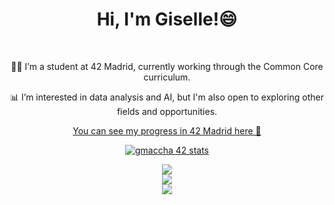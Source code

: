 <div align="center">
   	<h1 align="center">Hi, I'm Giselle!😄</h1>
</div>

<br>
<div align="center">

👨‍💻 I’m a student at 42 Madrid, currently working through the Common Core curriculum.

📊 I’m interested in data analysis and AI, but I'm also open to exploring other fields and opportunities.

[You can see my progress in 42 Madrid here 🚀](https://github.com/Giselle276/Cursus42)
<br>
<div align=center>
	<a href="https://github.com/oakoudad/badge42"><img src="https://badge.mediaplus.ma/starryblue/gmaccha-" alt="gmaccha 42 stats" /></a>
</div>

![](https://github-readme-stats.vercel.app/api?username=giselle276&theme=omni&hide_border=false&include_all_commits=false&count_private=false)<br/>
![](https://github-readme-streak-stats.herokuapp.com/?user=giselle276&theme=omni&hide_border=false)<br/>
![](https://github-readme-stats.vercel.app/api/top-langs/?username=giselle276&theme=omni&hide_border=false&include_all_commits=false&count_private=false&layout=compact)
